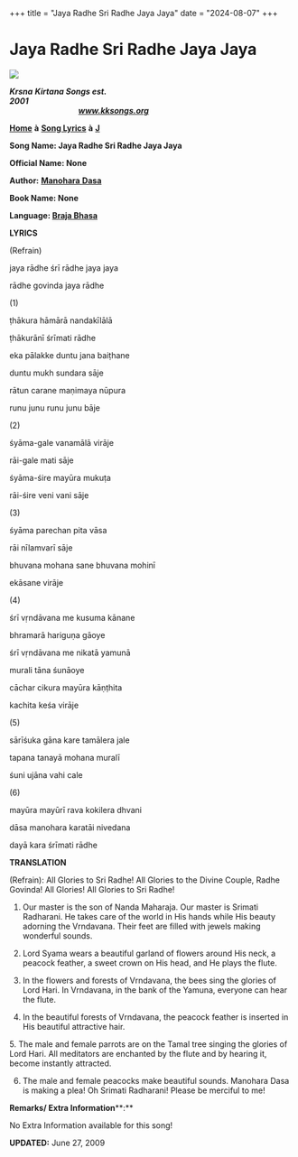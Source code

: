 +++
title = "Jaya Radhe Sri Radhe Jaya Jaya"
date = "2024-08-07"
+++

# Jaya Radhe Sri Radhe Jaya Jaya
**[![](http://kksongs.org/image_files/image002.jpg)](http://kksongs.org/)**

**_Krsna_** **_Kirtana Songs est. 2001_**                                                                                                                                                      **_www.kksongs.org_**

**[Home](http://kksongs.org/)** **à** **[Song Lyrics](http://kksongs.org/lyrics.html)** **à** **[J](http://kksongs.org/songs/song_j.html)**

**Song Name: Jaya Radhe Sri Radhe Jaya Jaya**

**Official Name: None**

**Author:** [**Manohara** **Dasa**](http://kksongs.org/authors/list/manoharadasa.html)

**Book Name: None**

**Language: [Braja Bhasa](http://kksongs.org/language/list/braja_bhasa.html)**

**LYRICS**

(Refrain)

jaya rādhe śrī rādhe jaya jaya

rādhe govinda jaya rādhe

(1)

ṭhākura hāmārā nandakīlālā

ṭhākurānī śrīmati rādhe

eka pālakke duntu jana baiṭhane

duntu mukh sundara sāje

rātun carane maṇimaya nūpura

runu junu runu junu bāje

(2)

śyāma-gale vanamālā virāje

rāi-gale mati sāje

śyāma-śire mayūra mukuṭa

rāi-śire veni vani sāje

(3)

śyāma parechan pita vāsa

rāi nīlamvarī sāje

bhuvana mohana sane bhuvana mohinī

ekāsane virāje

(4)

śrī vṛndāvana me kusuma kānane

bhramarā hariguṇa gāoye

śrī vṛndāvana me nikatā yamunā

murali tāna śunāoye

cāchar cikura mayūra kāṇṭhita

kachita keśa virāje

(5)

sārīśuka gāna kare tamālera jale

tapana tanayā mohana muralī

śuni ujāna vahi cale

(6)

mayūra mayūrī rava kokilera dhvani

dāsa manohara karatāi nivedana

dayā kara śrīmati rādhe

**TRANSLATION**

(Refrain): All Glories to Sri Radhe! All Glories to the Divine Couple, Radhe Govinda! All Glories! All Glories to Sri Radhe!

1) Our master is the son of Nanda Maharaja. Our master is Srimati Radharani. He takes care of the world in His hands while His beauty adorning the Vrndavana. Their feet are filled with jewels making wonderful sounds.

2) Lord Syama wears a beautiful garland of flowers around His neck, a peacock feather, a sweet crown on His head, and He plays the flute.

3) In the flowers and forests of Vrndavana, the bees sing the glories of Lord Hari. In Vrndavana, in the bank of the Yamuna, everyone can hear the flute.

4) In the beautiful forests of Vrndavana, the peacock feather is inserted in His beautiful attractive hair.

5\. The male and female parrots are on the Tamal tree singing the glories of Lord Hari. All meditators are enchanted by the flute and by hearing it, become instantly attracted.

6) The male and female peacocks make beautiful sounds. Manohara Dasa is making a plea! Oh Srimati Radharani! Please be merciful to me!

**Remarks/ Extra Information****:**

No Extra Information available for this song!

**UPDATED:** June 27, 2009